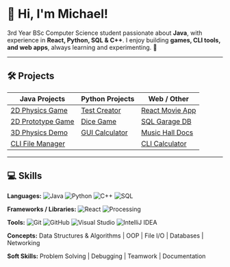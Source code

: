 # 👋 Hi, I'm Michael!

3rd Year BSc Computer Science student passionate about **Java**, with experience in **React, Python, SQL & C++**.
I enjoy building **games, CLI tools, and web apps**, always learning and experimenting. 🚀

---

## 🛠 Projects

| Java Projects | Python Projects | Web / Other |
|---------------|----------------|-------------|
| [2D Physics Game](https://github.com/MichaelRFaria/Java-2D-Physics-Game) | [Test Creator](https://github.com/MichaelRFaria/Python-Test-Creator) | [React Movie App](https://github.com/MichaelRFaria/React-Movie-Web-App) |
| [2D Prototype Game](https://github.com/MichaelRFaria/Java-2D-Prototype-Game) | [Dice Game](https://github.com/MichaelRFaria/Python-Dice-Game) | [SQL Garage DB](https://github.com/MichaelRFaria/SQL-Garage-Database) |
| [3D Physics Demo](https://github.com/MichaelRFaria/Processing-3D-Physics-Demo) | [GUI Calculator](https://github.com/MichaelRFaria/Python-Calculator) | [Music Hall Docs](https://github.com/MichaelRFaria/Lancaster-Music-Hall-Team-Project) |
| [CLI File Manager](https://github.com/MichaelRFaria/Java-CLI-File-Manager) |  | [CLI Calculator](https://github.com/MichaelRFaria/Java-CLI-Calculator) |

---

## 💻 Skills

**Languages:** ![Java](https://img.shields.io/badge/Java-ED8B00?logo=java&logoColor=white) ![Python](https://img.shields.io/badge/Python-3776AB?logo=python&logoColor=white) ![C++](https://img.shields.io/badge/C++-00599C?logo=c%2B%2B&logoColor=white) ![SQL](https://img.shields.io/badge/SQL-4479A1?logo=postgresql&logoColor=white)

**Frameworks / Libraries:** ![React](https://img.shields.io/badge/React-61DAFB?logo=react&logoColor=black) ![Processing](https://img.shields.io/badge/Processing-FF2D20?logo=processing&logoColor=white)

**Tools:** ![Git](https://img.shields.io/badge/Git-F05032?logo=git&logoColor=white) ![GitHub](https://img.shields.io/badge/GitHub-181717?logo=github&logoColor=white) ![Visual Studio](https://img.shields.io/badge/Visual%20Studio-007ACC?logo=visual-studio&logoColor=white) ![IntelliJ IDEA](https://img.shields.io/badge/IntelliJ%20IDEA-000000?logo=intellij-idea&logoColor=white)

**Concepts:** Data Structures & Algorithms | OOP | File I/O | Databases | Networking

**Soft Skills:** Problem Solving | Debugging | Teamwork | Documentation
